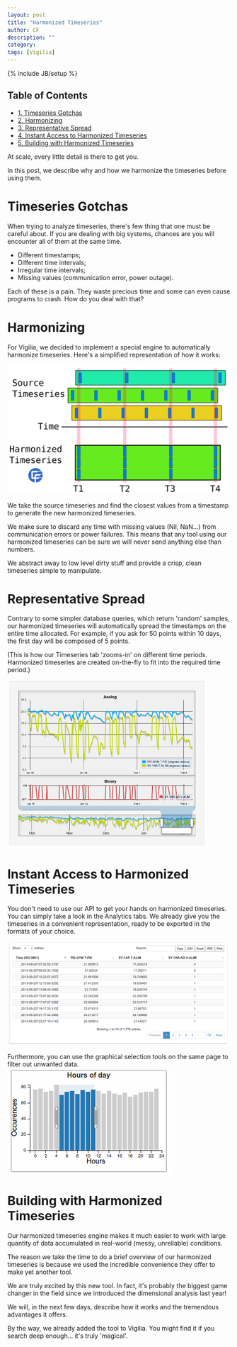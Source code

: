 ```yaml
---
layout: post
title: "Harmonized Timeseries"
author: CF
description: ""
category: 
tags: [Vigilia]
---
```

{% include JB/setup %}

<div id="table-of-contents">
<h2>Table of Contents</h2>
<div id="text-table-of-contents">
<ul>
<li><a href="#sec-1">1. Timeseries Gotchas</a></li>
<li><a href="#sec-2">2. Harmonizing</a></li>
<li><a href="#sec-3">3. Representative Spread</a></li>
<li><a href="#sec-4">4. Instant Access to Harmonized Timeseries</a></li>
<li><a href="#sec-5">5. Building with Harmonized Timeseries</a></li>
</ul>
</div>
</div>


At scale, every little detail is there to get you. 

In this post, we describe why and how we harmonize the timeseries
before using them.

# Timeseries Gotchas

When trying to analyze timeseries, there's few thing that one must
be careful about. If you are dealing with big systems, chances are
you will encounter all of them at the same time.

- Different timestamps;
- Different time intervals;
- Irregular time intervals;
- Missing values (communication error, power outage).
    
Each of these is a pain. They waste precious time and some can even
cause programs to crash. How do you deal with that?

# Harmonizing

For Vigilia, we decided to implement a special engine to
automatically harmonize timeseries. Here's a simplified
representation of how it works:

![img](/images/harmonized/harmonized-opt.svg)

We take the source timeseries and find the closest values from a
timestamp to generate the new harmonized timeseries.

We make sure to discard any time with missing values (Nil, NaN&#x2026;)
from communication errors or power failures. This means that any
tool using our harmonized timeseries can be sure we will never send
anything else than numbers.

We abstract away to low level dirty stuff and provide a crisp, clean
timeseries simple to manipulate.

# Representative Spread

Contrary to some simpler database queries, which return 'random'
samples, our harmonized timeseries will automatically spread the
timestamps on the entire time allocated. For example, if you ask for
50 points within 10 days, the first day will be composed of 5
points.

(This is how our Timeseries tab 'zooms-in' on different time
periods. Harmonized timeseries are created on-the-fly to fit
into the required time period.)

![img](/images/harmonized/harmonized-sampling.png)

# Instant Access to Harmonized Timeseries

You don't need to use our API to get your hands on harmonized
timeseries. You can simply take a look in the Analytics tabs. We
already give you the timeseries in a convenient representation,
ready to be exported in the formats of your choice.

![img](/images/harmonized/harmonized-table.png)

Furthermore, you can use the graphical selection tools on the same
page to filter out unwanted data.
![img](/images/harmonized/harmonized-selection.png)

# Building with Harmonized Timeseries

Our harmonized timeseries engine makes it much easier to work with
large quantity of data accumulated in real-world (messy, unreliable)
conditions.

The reason we take the time to do a brief overview of our harmonized
timeseries is because we used the incredible convenience they offer
to make yet another tool.

We are truly excited by this new tool. In fact, it's probably the
biggest game changer in the field since we introduced the
dimensional analysis last year!

We will, in the next few days, describe how it works and the
tremendous advantages it offers.

By the way, we already added the tool to Vigilia. You might find it
if you search deep enough&#x2026; it's truly 'magical'.
